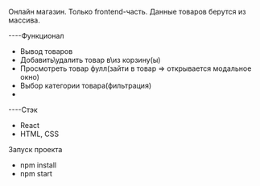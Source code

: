 Онлайн магазин. Только frontend-часть. Данные товаров берутся из массива.

----Функционал
- Вывод товаров
- Добавить\удалить товар в\из корзину\(ы)
- Просмотреть товар фулл(зайти в товар => открывается модальное окно)
- Выбор категории товара(фильтрация)
-
----Стэк
- React
- HTML, CSS

Запуск проекта
- npm install
- npm start
